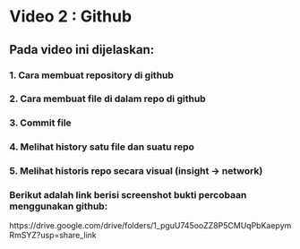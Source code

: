 <h1>Video 2 : Github </h1>

<h2>Pada video ini dijelaskan: </h2>

<h3>1. Cara membuat repository di github</h3>

<h3>2. Cara membuat file di dalam repo di github</h3>

<h3>3. Commit file </h3>

<h3>4. Melihat history satu file dan suatu repo </h3>

<h3>5. Melihat historis repo secara visual (insight -> network)</h3>

<h3>Berikut adalah link berisi screenshot bukti percobaan menggunakan github:</h3>
<p>https://drive.google.com/drive/folders/1_pguU745ooZZ8P5CMUqPbKaepymRmSYZ?usp=share_link</p>
